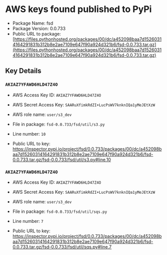 # AWS keys found published to PyPi

* Package Name: fsd
* Package Version: 0.0.733
* Public URL to package: [https://files.pythonhosted.org/packages/00/dc/a452098baa7d15260314164291831b312b8e2ae7109e647f90a924d321b6/fsd-0.0.733.tar.gz](https://files.pythonhosted.org/packages/00/dc/a452098baa7d15260314164291831b312b8e2ae7109e647f90a924d321b6/fsd-0.0.733.tar.gz)

## Key Details

### `AKIAZ7YFAWD6HLD47Z4O`

* AWS Access Key ID: `AKIAZ7YFAWD6HLD47Z4O`
* AWS Secret Access Key: `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` 
* AWS role name: `user/s3_dev`
* File in package: `fsd-0.0.733/fsd/util/s3.py`
* Line number: `10`

* Public URL to key: https://inspector.pypi.io/project/fsd/0.0.733/packages/00/dc/a452098baa7d15260314164291831b312b8e2ae7109e647f90a924d321b6/fsd-0.0.733.tar.gz/fsd-0.0.733/fsd/util/s3.py#line.10



### `AKIAZ7YFAWD6HLD47Z4O`

* AWS Access Key ID: `AKIAZ7YFAWD6HLD47Z4O`
* AWS Secret Access Key: `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` 
* AWS role name: `user/s3_dev`
* File in package: `fsd-0.0.733/fsd/util/sqs.py`
* Line number: `7`

* Public URL to key: https://inspector.pypi.io/project/fsd/0.0.733/packages/00/dc/a452098baa7d15260314164291831b312b8e2ae7109e647f90a924d321b6/fsd-0.0.733.tar.gz/fsd-0.0.733/fsd/util/sqs.py#line.7


